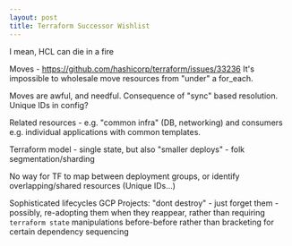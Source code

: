 ```yaml
---
layout: post
title: Terraform Successor Wishlist
---
```


I mean, HCL can die in a fire

Moves - https://github.com/hashicorp/terraform/issues/33236
It's impossible to wholesale move resources from "under" a for_each.

Moves are awful, and needful.
Consequence of "sync" based resolution.
Unique IDs in config?




Related resources -
e.g. "common infra" (DB, networking)
and consumers e.g. individual applications with common templates.

Terraform model - single state,
but also "smaller deploys" - folk segmentation/sharding

No way for TF to map between deployment groups,
or identify overlapping/shared resources
(Unique IDs...)


Sophisticated lifecycles
GCP Projects: "dont destroy" - just forget them -
possibly, re-adopting them when they reappear, rather than requiring `terraform state` manipulations
before-before rather than bracketing for certain dependency sequencing
